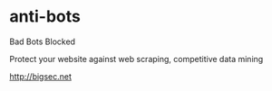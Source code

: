 anti-bots
=========

Bad Bots Blocked


Protect your website against web scraping, competitive data mining

http://bigsec.net